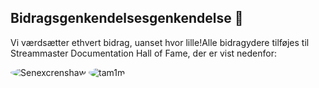 ## Bidragsgenkendelsesgenkendelse 🌟

Vi værdsætter ethvert bidrag, uanset hvor lille!Alle bidragydere tilføjes til Streammaster Documentation Hall of Fame, der er vist nedenfor:

<div style = "Display: Grid; Grid-Template-Columns: Gentag (Auto-Fill, Minmax (120px, 1fr)); Gap: 20px;">
<div style = "tekst-align: center;"> <img src = "https://avatars.githubusercontent.com/u/35600301?v=4&s=40" alt = "Senexcrenshaw" style = "Border-Radius:50%;> </a> </div>
<div style = "tekst-align: center;"> <img src = "https://avatars.githubusercontent.com/u/472185?v=4&s=40" alt = "tam1m" style = "Border-Radius:50%;>
<div style = "tekst-align: center;"> <img src = "https://avatars.githubusercontent.com/u/16122392?v=4&s=40" alt = "jbf154" style = "Border-Radius:50%;>
</div>